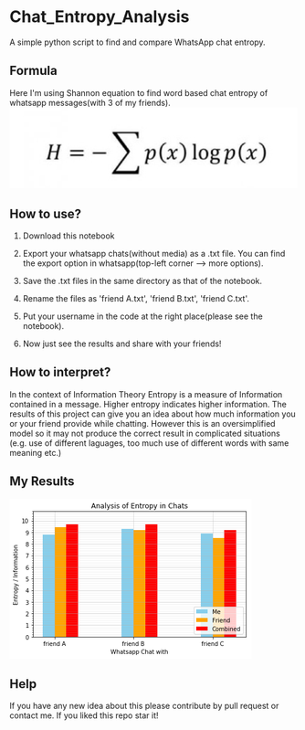 # Chat_Entropy_Analysis
A simple python script to find and compare WhatsApp chat entropy.

## Formula
  Here I'm using Shannon equation to find word based chat entropy of whatsapp messages(with 3 of my friends).
  ![](https://github.com/Suji04/Chat_Entropy_Analysis/blob/master/shannon_equation.jpg)
  
## How to use?
  1) Download this notebook
  
  2) Export your whatsapp chats(without media) as a .txt file. You can find the export option in whatsapp(top-left corner --> more              options).
  
  3) Save the .txt files in the same directory as that of the notebook.
  
  4) Rename the files as 'friend A.txt', 'friend B.txt', 'friend C.txt'.
  
  5) Put your username in the code at the right place(please see the notebook).
 
  6) Now just see the results and share with your friends!
  
## How to interpret?
  In the context of Information Theory Entropy is a measure of Information contained in a message. Higher entropy indicates higher           information. The results of this project can give you an idea about how much information you or your friend provide while chatting.         However this is an oversimplified model so it may not produce the correct result in complicated situations (e.g. use of different       laguages, too much use of different words with same meaning etc.) 
  
## My Results
![](https://github.com/Suji04/Chat_Entropy_Analysis/blob/master/download.png)
  
## Help
If you have any new idea about this please contribute by pull request or contact me. If you liked this repo star it!
